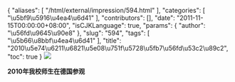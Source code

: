 {
    "aliases": [
        "/html/external/impression/594.html"
    ],
    "categories": [
        "\u5bf9\u5916\u4ea4\u6d41"
    ],
    "contributors": [],
    "date": "2011-11-15T00:00:00+08:00",
    "isCJKLanguage": true,
    "params": {
        "author": "\u56fd\u9645\u90e8"
    },
    "slug": "594",
    "tags": [
        "\u5b66\u8bbf\u4ea4\u6d41"
    ],
    "title": "2010\u5e74\u6211\u6821\u5e08\u751f\u5728\u5fb7\u56fd\u53c2\u89c2",
    "toc": true
}
![](https://cdn.tfls.online/mirror/full/ab85021d1c2e0b97be9048726fc17d300b48d82b.jpg)

**2010年我校师生在德国参观**


